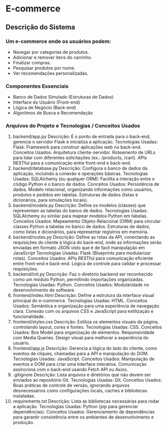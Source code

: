 # E-commerce
## Descrição do Sistema

### Um e-commerce onde os usuários podem:
- Navegar por categorias de produtos.
- Adicionar e remover itens do carrinho.
- Finalizar compras.
- Pesquisar produtos por nome.
- Ver recomendações personalizadas.

### Componentes Essenciais

- Banco de Dados Simulado (Estruturas de Dados)
- Interface do Usuário (Front-end)
- Lógica de Negócio (Back-end)
- Algoritmos de Busca e Recomendação

### Arquivos do Projeto e Tecnologias / Conceitos Usados

1. backend/app.py
Descrição: É o ponto de entrada para o back-end, gerencia o servidor Flask e inicializa a aplicação.
Tecnologias Usadas:
Flask: Framework para construir aplicações web no back-end.
Conceitos Usados:
Arquitetura cliente-servidor.
Roteamento de URLs para lidar com diferentes solicitações (ex.: /products, /cart).
APIs RESTful para a comunicação entre front-end e back-end.
2. backend/database.py
Descrição: Configura o banco de dados da aplicação, incluindo a conexão e operações básicas.
Tecnologias Usadas:
SQLAlchemy (ou qualquer ORM): Facilita a interação entre o código Python e o banco de dados.
Conceitos Usados:
Persistência de dados.
Modelo relacional, organizando informações como usuários, produtos e pedidos em tabelas.
Estruturas de dados (listas e dicionários, para simulações locais).
3. backend/models.py
Descrição: Define os modelos (classes) que representam as tabelas do banco de dados.
Tecnologias Usadas:
SQLAlchemy ou similar para mapear modelos Python em tabelas.
Conceitos Usados:
Mapeamento Objeto-Relacional (ORM) para vincular classes Python a tabelas no banco de dados.
Estruturas de dados, como listas e dicionários, para representar registros em memória.
4. backend/routes.py
Descrição: Define as rotas da API, conectando as requisições do cliente à lógica do back-end, onde as informações serão enviadas em formato JSON visto que é de facil manipulação em JavaScript
Tecnologias Usadas:
Flask (Blueprints para modularizar rotas).
Conceitos Usados:
APIs RESTful para comunicação eficiente entre front-end e back-end.
Lógica de controle para validar e processar requisições.
5. backend/init.py
Descrição: Faz o diretório backend ser reconhecido como um módulo Python, permitindo importações organizadas.
Tecnologias Usadas:
Python.
Conceitos Usados:
Modularidade no desenvolvimento de software.
6. frontend/index.html
Descrição: Define a estrutura da interface visual principal do e-commerce.
Tecnologias Usadas:
HTML.
Conceitos Usados:
Semântica e organização para uma experiência de navegação clara.
Conexão com os arquivos CSS e JavaScript para estilização e funcionalidade.
7. frontend/styles.css
Descrição: Estiliza os elementos visuais da página, controlando layout, cores e fontes.
Tecnologias Usadas:
CSS.
Conceitos Usados:
Box Model para organização de elementos.
Responsividade com Media Queries.
Design visual para melhorar a experiência do usuário.
8. frontend/app.js
Descrição: Gerencia a lógica do lado do cliente, como eventos de cliques, chamadas para a API e manipulação do DOM.
Tecnologias Usadas:
JavaScript.
Conceitos Usados:
Manipulação de eventos e DOM para criar uma interface interativa.
Comunicação assíncrona com o back-end usando Fetch API ou Axios.
9. .gitignore
Descrição: Lista arquivos e diretórios que não devem ser enviados ao repositório Git.
Tecnologias Usadas:
Git.
Conceitos Usados:
Boas práticas de controle de versão, ignorando arquivos desnecessários como configurações locais, caches e bibliotecas instaladas.
10. requirements.txt
Descrição: Lista as bibliotecas necessárias para rodar a aplicação.
Tecnologias Usadas:
Python (pip para gerenciar dependências).
Conceitos Usados:
Gerenciamento de dependências para garantir consistência entre os ambientes de desenvolvimento e produção.